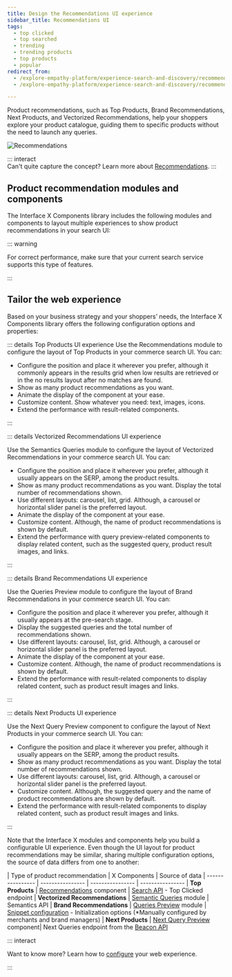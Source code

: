 ```yaml
---
title: Design the Recommendations UI experience
sidebar_title: Recommendations UI
tags:
  - top clicked
  - top searched
  - trending
  - trending products
  - top products
  - popular
redirect_from:
  - /explore-empathy-platform/experience-search-and-discovery/recommendations.html
  - /explore-empathy-platform/experience-search-and-discovery/recommendations

---
```


Product recommendations, such as Top Products, Brand Recommendations, Next Products, and Vectorized Recommendations, help your shoppers explore your product catalogue, guiding them to specific products without the need to launch any queries.

<!-- ![Recommendations](~@assets/x/interface/x-recommendations.gif) -->
![Recommendations](~@assets/x/interface/x-recommendations.svg)

::: interact  
Can't quite capture the concept? Learn more about
[Recommendations](/explore-empathy-platform/features/recommendations-overview.md).
:::

## Product recommendation modules and components  

The Interface X Components library includes the following modules and components to layout multiple experiences to show product recommendations in your search UI:

<CardCarousel :cards="[
    'ui_ref/recommendations',
    'ui_ref/semantics',
    'ui_ref/preview',
    'ui_ref/nq'
    ]"
/>

::: warning

For correct performance, make sure that your current search service supports
this type of features.

:::

## Tailor the web experience
Based on your business strategy and your shoppers’ needs, the Interface X Components library offers the following configuration options and properties:

::: details Top Products UI experience
Use the Recommendations module to configure the layout of Top Products in your commerce search UI. You can:
- Configure the position and place it wherever you prefer, although it commonly appears in the results grid when low results are retrieved or in the no results layout after no matches are found.
- Show as many product recommendations as you want.
- Animate the display of the component at your ease.
- Customize content. Show whatever you need: text, images, icons.
- Extend the performance with result-related components.

:::


::: details Vectorized Recommendations UI experience    

Use the Semantics Queries module to configure the layout of Vectorized Recommendations in your commerce search UI. You can:
- Configure the position and place it wherever you prefer, although it usually appears on the SERP, among the product results.
- Show as many product recommendations as you want. Display the total number of recommendations shown.
- Use different layouts: carousel, list, grid. Although, a carousel or horizontal slider panel is the preferred layout.
- Animate the display of the component at your ease.
- Customize content. Although, the name of product recommendations is shown by default.
- Extend the performance with query preview-related components to display related content, such as the suggested query, product result images, and links.

::: 


::: details Brand Recommendations UI experience  

Use the Queries Preview module to configure the layout of Brand Recommendations in your commerce search UI. You can:
- Configure the position and place it wherever you prefer, although it usually appears at the pre-search stage.
- Display the suggested queries and the total number of recommendations shown.
- Use different layouts: carousel, list, grid. Although, a carousel or horizontal slider panel is the preferred layout.
- Animate the display of the component at your ease.
- Customize content. Although, the name of product recommendations is shown by default.
- Extend the performance with result-related components to display related content, such as product result images and links.

:::


::: details Next Products UI experience  

Use the Next Query Preview component to configure the layout of Next Products in your commerce search UI. You can:
- Configure the position and place it wherever you prefer, although it usually appears on the SERP, among the product results.
- Show as many product recommendations as you want. Display the total number of recommendations shown.
- Use different layouts: carousel, list, grid. Although, a carousel or horizontal slider panel is the preferred layout.
- Customize content. Although, the suggested query and the name of product recommendations are shown by default.
- Extend the performance with result-related components to display related content, such as product result images and links.

:::

Note that the Interface X modules and components help you build a configurable UI experience. Even though the UI layout for product recommendations may be similar, sharing multiple configuration options, the source of data differs from one to another:

| Type of product recommendation | X Components | Source of data 
| ---------------- | ---------------- | ---------------- | ---------------- 
| **Top Products** | [Recommendations](/develop-empathy-platform/ui-reference/components/recommendations/x-components.recommendations.md) component | [Search API](/develop-empathy-platform/api-reference/search-api.md) - Top Clicked endpoint 
| **Vectorized Recommendations** | [Semantic Queries](/develop-empathy-platform/ui-reference/components/semantic-queries/) module | Semantics API 
| **Brand Recommendations** | [Queries Preview](/develop-empathy-platform/ui-reference/components/queries-preview/) module | [Snippet configuration](/develop-empathy-platform/build-search-ui/web-archetype-integration-guide.md#snippet-configuration) - Initialization options (*Manually configured by merchants and brand managers)
| **Next Products** | [Next Query Preview](/develop-empathy-platform/ui-reference/components/next-queries/x-components.next-query-preview.md) component| Next Queries endpoint from the [Beacon API](/develop-empathy-platform/api-reference/beacon-api.md) 

::: interact

Want to know more? Learn how to [configure](/develop-empathy-platform/ui-reference/)
your web experience.

:::
